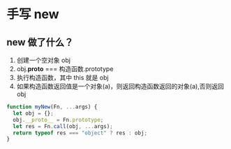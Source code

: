 # 手写 new

## new 做了什么？

1. 创建一个空对象 obj
2. obj.**proto** === 构造函数.prototype
3. 执行构造函数，其中 this 就是 obj
4. 如果构造函数返回值是一个对象(a)，则返回构造函数返回的对象(a),否则返回 obj

```js
function myNew(Fn, ...args) {
  let obj = {};
  obj.__proto__ = Fn.prototype;
  let res = Fn.call(obj, ...args);
  return typeof res === "object" ? res : obj;
}
```

